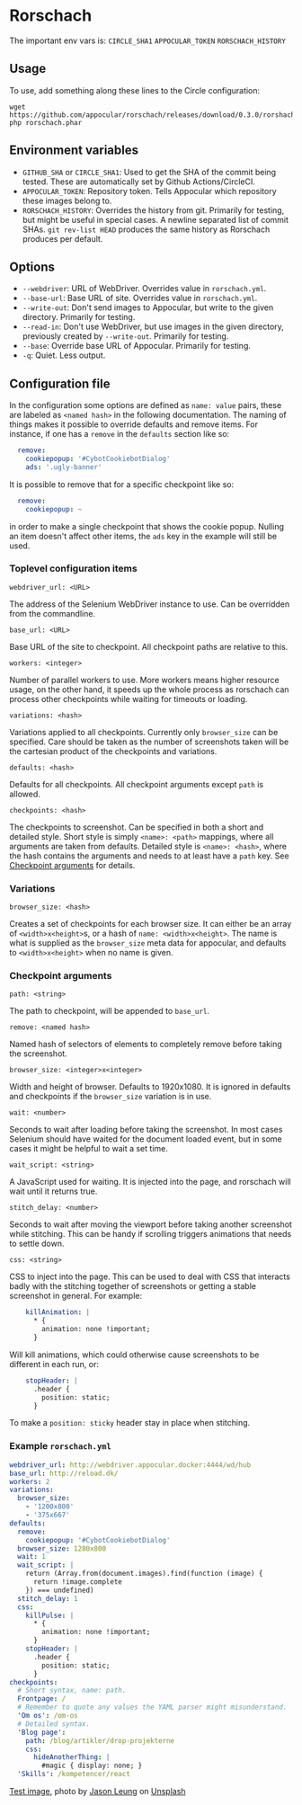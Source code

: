 # Rorschach

The important env vars is:
`CIRCLE_SHA1`
`APPOCULAR_TOKEN`
`RORSCHACH_HISTORY`

## Usage

To use, add something along these lines to the Circle configuration:

``` shell
wget https://github.com/appocular/rorschach/releases/download/0.3.0/rorshach.phar
php rorschach.phar
```

## Environment variables

- `GITHUB_SHA` or `CIRCLE_SHA1`: Used to get the SHA of the commit
  being tested. These are automatically set by Github
  Actions/CircleCI.
- `APPOCULAR_TOKEN`: Repository token. Tells Appocular which
  repository these images belong to.
- `RORSCHACH_HISTORY`: Overrides the history from git. Primarily for
  testing, but might be useful in special cases. A newline separated
  list of commit SHAs. `git rev-list HEAD` produces the same history
  as Rorschach produces per default.


## Options

- `--webdriver`: URL of WebDriver. Overrides value in `rorschach.yml`.
- `--base-url`: Base URL of site. Overrides value in `rorschach.yml`.
- `--write-out`: Don't send images to Appocular, but write to the
  given directory. Primarily for testing.
- `--read-in`: Don't use WebDriver, but use images in the given
  directory, previously created by `--write-out`. Primarily for
  testing.
- `--base`: Override base URL of Appocular. Primarily for testing.
- `-q`: Quiet. Less output.

## Configuration file

In the configuration some options are defined as `name: value` pairs,
these are labeled as `<named hash>` in the following documentation.
The naming of things makes it possible to override defaults and remove
items. For instance, if one has a `remove` in the `defaults` section
like so:

``` yaml
  remove:
    cookiepopup: '#CybotCookiebotDialog'
    ads: '.ugly-banner'
```

It is possible to remove that for a specific checkpoint like so:

``` yaml
  remove:
    cookiepopup: ~
```

in order to make a single checkpoint that shows the cookie popup.
Nulling an item doesn't affect other items, the `ads` key in the
example will still be used.

### Toplevel configuration items

`webdriver_url: <URL>`

The address of the Selenium WebDriver instance to use. Can be
overridden from the commandline.

`base_url: <URL>`

Base URL of the site to checkpoint. All checkpoint paths are relative
to this.

`workers: <integer>`

Number of parallel workers to use. More workers means higher resource
usage, on the other hand, it speeds up the whole process as rorschach
can process other checkpoints while waiting for timeouts or loading.

`variations: <hash>`

Variations applied to all checkpoints. Currently only `browser_size`
can be specified. Care should be taken as the number of screenshots
taken will be the cartesian product of the checkpoints and variations.

`defaults: <hash>`

Defaults for all checkpoints. All checkpoint arguments except `path`
is allowed.

`checkpoints: <hash>`

The checkpoints to screenshot. Can be specified in both a short and
detailed style. Short style is simply `<name>: <path>` mappings, where
all arguments are taken from defaults. Detailed style is `<name>:
<hash>`, where the hash contains the arguments and needs to at least
have a `path` key. See [Checkpoint arguments](#checkpoint-arguments)
for details.

### Variations

`browser_size: <hash>`

Creates a set of checkpoints for each browser size. It can either be
an array of `<width>x<height>`s, or a hash of `name:
<width>x<height>`. The name is what is supplied as the `browser_size`
meta data for appocular, and defaults to `<width>x<height>` when no
name is given.

### Checkpoint arguments

`path: <string>`

The path to checkpoint, will be appended to `base_url`.

`remove: <named hash>`

Named hash of selectors of elements to completely remove before taking
the screenshot.

`browser_size: <integer>x<integer>`

Width and height of browser. Defaults to 1920x1080. It is ignored in
defaults and checkpoints if the `browser_size` variation is in use.

`wait: <number>`

Seconds to wait after loading before taking the screenshot. In most
cases Selenium should have waited for the document loaded event, but
in some cases it might be helpful to wait a set time.

`wait_script: <string>`

A JavaScript used for waiting. It is injected into the page, and
rorschach will wait until it returns true.

`stitch_delay: <number>`

Seconds to wait after moving the viewport before taking another
screenshot while stitching. This can be handy if scrolling triggers
animations that needs to settle down.

`css: <string>`

CSS to inject into the page. This can be used to deal with CSS that
interacts badly with the stitching together of screenshots or getting
a stable screenshot in general. For example:

``` yaml
    killAnimation: |
      * {
        animation: none !important;
      }
```

Will kill animations, which could otherwise cause screenshots to be
different in each run, or:

``` yaml
    stopHeader: |
      .header {
        position: static;
      }
```

To make a `position: sticky` header stay in place when stitching.



### Example `rorschach.yml`

``` yaml
webdriver_url: http://webdriver.appocular.docker:4444/wd/hub
base_url: http://reload.dk/
workers: 2
variations:
  browser_size:
    - '1200x800'
    - '375x667'
defaults:
  remove:
    cookiepopup: '#CybotCookiebotDialog'
  browser_size: 1280x800
  wait: 1
  wait_script: |
    return (Array.from(document.images).find(function (image) {
      return !image.complete
    }) === undefined)
  stitch_delay: 1
  css:
    killPulse: |
      * {
        animation: none !important;
      }
    stopHeader: |
      .header {
        position: static;
      }
checkpoints:
  # Short syntax, name: path.
  Frontpage: /
  # Remember to quote any values the YAML parser might misunderstand.
  'Om os': /om-os
  # Detailed syntax.
  'Blog page':
    path: /blog/artikler/drop-projekterne
    css:
      hideAnotherThing: |
        #magic { display: none; }
  'Skills': /kompetencer/react
```

[Test image](https://unsplash.com/photos/XYpxR9J-U54), photo by [Jason Leung](https://unsplash.com/@ninjason) on [Unsplash](https://unsplash.com/)
